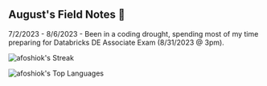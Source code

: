 ## August's Field Notes 📔

7/2/2023 - 8/6/2023 - Been in a coding drought, spending most of my time preparing for Databricks DE Associate Exam (8/31/2023 @ 3pm).


![afoshiok's Streak](https://github-readme-streak-stats.herokuapp.com/?user=afoshiok&theme=vue-dark&hide_border=true)

![afoshiok's Top Languages](https://github-readme-stats.vercel.app/api/top-langs/?username=afoshiok&theme=vue-dark&show_icons=true&hide_border=true&layout=compact)
